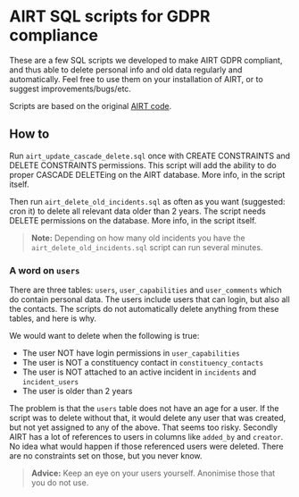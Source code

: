 # AIRT SQL scripts for GDPR compliance

These are a few SQL scripts we developed to make AIRT GDPR compliant, and thus able to delete personal info and old data regularly and automatically. Feel free to use them on your installation of AIRT, or to suggest improvements/bugs/etc.

Scripts are based on the original [AIRT code](http://airt.leune.com/).

## How to
Run `airt_update_cascade_delete.sql` once with CREATE CONSTRAINTS and DELETE CONSTRAINTS permissions. This script will add the ability to do proper CASCADE DELETEing on the AIRT database. More info, in the script itself.

Then run `airt_delete_old_incidents.sql` as often as you want (suggested: cron it) to delete all relevant data older than 2 years. The script needs DELETE permissions on the database. More info, in the script itself.

> **Note:** Depending on how many old incidents you have the `airt_delete_old_incidents.sql` script can run several minutes.

### A word on `users`
There are three tables: `users`, `user_capabilities` and `user_comments` which do contain personal data. The users include users that can login, but also all the contacts. The scripts do not automatically delete anything from these tables, and here is why.

We would want to delete when the following is true:
* The user NOT have login permissions in `user_capabilities`
* The user is NOT a constituency contact in `constituency_contacts`
* The user is NOT attached to an active incident in `incidents` and `incident_users`
* The user is older than 2 years

The problem is that the `users` table does not have an age for a user. If the script was to delete without that, it would delete any user that was created, but not yet assigned to any of the above. That seems too risky. Secondly AIRT has a lot of references to users in columns like `added_by` and `creator`. No idea what would happen if those referenced users were deleted. There are no constraints set on those, but you never know.

> **Advice:** Keep an eye on your users yourself. Anonimise those that you do not use.